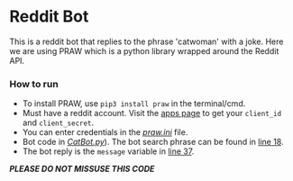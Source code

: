 # Reddit Bot

This is a reddit bot that replies to the phrase 'catwoman' with a joke. Here we are using PRAW which is a python library wrapped around the Reddit API. 

### How to run

- To install PRAW, use ```pip3 install praw``` in the terminal/cmd.
- Must have a reddit account. Visit the [apps page](https://www.reddit.com/prefs/apps) to get your  ```client_id``` and ```client_secret```.
- You can enter credentials in the [*praw.ini*](/praw.ini) file.
- Bot code in [*CatBot.py*](/CatBot.py)). The bot search phrase can be found in [line 18](/CatBot.py#L18).
-  The bot reply is the ```message``` variable in [line 37](/CatBot.py#L37).

***PLEASE DO NOT MISSUSE THIS CODE***